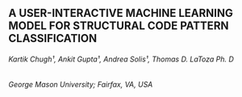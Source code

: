 ## A USER-INTERACTIVE MACHINE LEARNING MODEL FOR STRUCTURAL CODE PATTERN CLASSIFICATION

###### *Kartik Chugh¹, Ankit Gupta¹, Andrea Solis¹, Thomas D. LaToza Ph. D*
###### *George Mason University; Fairfax, VA, USA*
